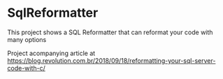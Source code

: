 # SqlReformatter
This project shows a SQL Reformatter that can reformat your code with many options

Project acompanying article at https://blog.revolution.com.br/2018/09/18/reformatting-your-sql-server-code-with-c/
